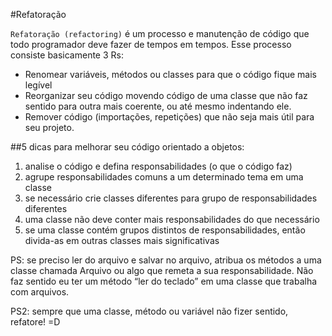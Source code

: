 #Refatoração

`Refatoração (refactoring)` é um processo e manutenção de código que todo programador deve fazer de tempos em tempos. Esse processo consiste basicamente 3 Rs:

- Renomear variáveis, métodos ou classes para que o código fique mais legível
- Reorganizar seu código movendo código de uma classe que não faz sentido para outra mais coerente, ou até mesmo indentando ele.
- Remover código (importações, repetições) que não seja mais útil para seu projeto.

##5 dicas para melhorar seu código orientado a objetos:

1. analise o código e defina responsabilidades (o que o código faz)
2. agrupe responsabilidades comuns a um determinado tema em uma classe
3. se necessário crie classes diferentes para grupo de responsabilidades diferentes
4. uma classe não deve conter mais responsabilidades do que necessário
5. se uma classe contém grupos distintos de responsabilidades, então divida-as em outras classes mais significativas


PS: se preciso ler do arquivo e salvar no arquivo, atribua os métodos a uma classe chamada Arquivo ou algo que remeta a sua responsabilidade. Não faz sentido eu ter um método “ler do teclado” em uma classe que trabalha com arquivos.

PS2: sempre que uma classe, método ou variável não fizer sentido, refatore! =D

